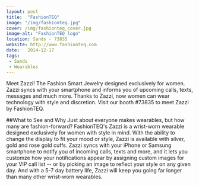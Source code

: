 ```yaml
---
layout: post
title:  "FashionTEQ"
image: "/img/fashionteq.jpg"
cover: /img/fashionteq_cover.jpg
image-alt: "FashionTEQ logo"
location: Sands - 73835
website: http://www.fashionteq.com
date:   2014-12-17
tags:
 - Sands
 - Wearables
---
```


Meet Zazzi! The Fashion Smart Jewelry designed exclusively for women. Zazzi syncs with your smartphone and informs you of upcoming calls, texts, messages and much more. Thanks to Zazzi, now women can wear technology with style and discretion. Visit our booth #73835 to meet Zazzi by FashionTEQ.

##What to See and Why
Just about everyone makes wearables, but how many are fashion-forward? FashionTEQ's Zazzi is a wrist-worn wearable designed exclusively for women with style in mind. With the ability to change the display to fit your mood or style, Zazzi is available with silver, gold and rose gold cuffs. Zazzi syncs with your iPhone or Samsung smartphone to notify you of incoming calls, texts and more, and it lets you customze how your notifications appear by assigning custom images for your VIP call list -- or by picking an image to reflect your style on any given day. And with a 5-7 day battery life, Zazzi will keep you going far longer than many other wrist-worn wearables.